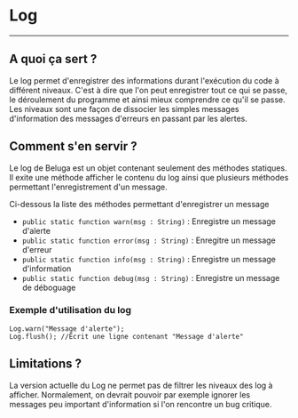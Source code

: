 # Log #

----------

## A quoi ça sert ? ##

Le log permet d'enregistrer des informations durant l'exécution du code à différent niveaux. C'est à dire que l'on peut enregistrer tout ce qui se passe, le déroulement du programme et ainsi mieux comprendre ce qu'il se passe. Les niveaux sont une façon de dissocier les simples messages d'information des messages d'erreurs en passant par les alertes.

## Comment s'en servir ? ##

Le log de Beluga est un objet contenant seulement des méthodes statiques. Il exite une méthode afficher le contenu du log ainsi que plusieurs méthodes permettant l'enregistrement d'un message.

Ci-dessous la liste des méthodes permettant d'enregistrer un message

 * `public static function warn(msg : String)` : Enregistre un message d'alerte
 * `public static function error(msg : String)` : Enregitre un message d'erreur
 * `public static function info(msg : String)` : Enregistre un message d'information
 * `public static function debug(msg : String)` : Enregistre un message de déboguage

### Exemple d'utilisation du log ###

	Log.warn("Message d'alerte");
	Log.flush(); //Écrit une ligne contenant "Message d'alerte"

## Limitations ? ##

La version actuelle du Log ne permet pas de filtrer les niveaux des log à afficher. Normalement, on devrait pouvoir par exemple ignorer les messages peu important d'information si l'on rencontre un bug critique.
